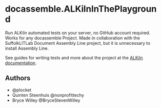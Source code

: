# docassemble.ALKilnInThePlayground

Run ALKiln automated tests on your server, no GitHub account required. Works for any docassemble Project. Made in collaboration with the SuffolkLITLab Document Assembly Line project, but it is unnecessary to install Assembly Line.

See guides for writing tests and more about the project at the [ALKiln documentation](https://suffolklitlab.org/docassemble-AssemblyLine-documentation/docs/alkiln).

## Authors

- @plocket
- Quinten Steenhuis @nonprofittechy
- Bryce Willey @BryceStevenWilley
